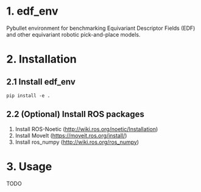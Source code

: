 # 1. edf_env
Pybullet environment for benchmarking Equivariant Descriptor Fields (EDF) and other equivariant robotic pick-and-place models.
# 2. Installation
## 2.1 Install edf_env
```shell
pip install -e .
```
## 2.2 (Optional) Install ROS packages
1. Install ROS-Noetic (http://wiki.ros.org/noetic/Installation)
2. Install MoveIt (https://moveit.ros.org/install/)
3. Install ros_numpy (http://wiki.ros.org/ros_numpy)

# 3. Usage
TODO